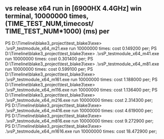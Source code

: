 ## vs release x64 run in [6900HX 4.4GHz] win terminal, 10000000 times, (TIME_TEST_NUM,timecost/ TIME_TEST_NUM*1000) (ms) per

PS D:\Timeline\blake3_project\test_blake3\exe> .\vsP_testmodule_x64_m21.exe     run 10000000 times: cost 0.149200 per;
PS D:\Timeline\blake3_project\test_blake3\exe> .\vsP_testmodule_x64_m41.exe     run 10000000 times: cost 0.301400 per;
PS D:\Timeline\blake3_project\test_blake3\exe> .\vsP_testmodule_x64_m81.exe     run 10000000 times: cost 0.599100 per;
PS D:\Timeline\blake3_project\test_blake3\exe> .\vsP_testmodule_x64_m161.exe    run 10000000 times: cost 1.188000 per;
PS D:\Timeline\blake3_project\test_blake3\exe> .\vsP_testmodule_x64_m116.exe    run 10000000 times: cost 1.136400 per;
PS D:\Timeline\blake3_project\test_blake3\exe> .\vsP_testmodule_x64_m216.exe    run 10000000 times: cost 2.314300 per;
PS D:\Timeline\blake3_project\test_blake3\exe> .\vsP_testmodule_x64_m416.exe    run 10000000 times: cost 4.619000 per;
PS D:\Timeline\blake3_project\test_blake3\exe> .\vsP_testmodule_x64_m816.exe    run 10000000 times: cost 9.272900 per;
PS D:\Timeline\blake3_project\test_blake3\exe> .\vsP_testmodule_x64_m1616.exe   run 10000000 times: cost 18.472900 per;